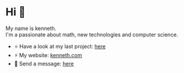 # Hi 👋 
My name is kenneth. <br>
I'm a passionate about math, new technologies and computer science.

- ⭐ Have a look at my last project: [here](https://github.com/kennethEdwin147/Fast)
- ⚡ My website: [kenneth.com](https://github.com/kennethEdwin147/Fast) 
- 💬 Send a message: [here](https://github.com/kennethEdwin147/Fast)  